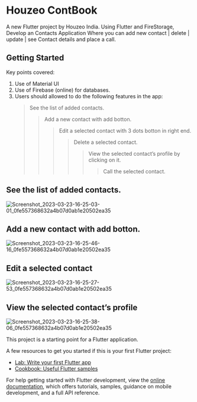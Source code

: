 # Houzeo ContBook

A new Flutter project by Houzeo India.
Using Flutter and FireStorage,
Develop an Contacts Application Where you can add new contact | delete | update | see Contact details and place a call.
## Getting Started

Key points covered:
1. Use of Material UI
2. Use of Firebase (online) for databases.
3. Users should allowed to do the following features in the app:
     > See the list of added contacts.
     >> Add a new contact with add botton.
     >>> Edit a selected contact with 3 dots botton in right end. 
     >>>> Delete a selected contact.
     >>>>> View the selected contact’s profile by clicking on it.
     >>>>>> Call the selected contact.
## See the list of added contacts.     
![Screenshot_2023-03-23-16-25-03-01_0fe557368632a4b07d0ab1e20502ea35](https://user-images.githubusercontent.com/106138012/227182710-08e75dc9-3e46-44e9-b4a9-e87fef3ad227.jpg)

## Add a new contact with add botton.
![Screenshot_2023-03-23-16-25-46-16_0fe557368632a4b07d0ab1e20502ea35](https://user-images.githubusercontent.com/106138012/227186780-a0b50c40-313a-4f2f-aa4f-8022733392a2.jpg)

## Edit a selected contact
![Screenshot_2023-03-23-16-25-27-53_0fe557368632a4b07d0ab1e20502ea35](https://user-images.githubusercontent.com/106138012/227186882-6436577c-8e8f-4174-b0a7-dc2416eea854.jpg)

## View the selected contact’s profile
![Screenshot_2023-03-23-16-25-38-06_0fe557368632a4b07d0ab1e20502ea35](https://user-images.githubusercontent.com/106138012/227187076-3f0abacf-37f8-4c2d-959e-3592df252249.jpg)




This project is a starting point for a Flutter application.

A few resources to get you started if this is your first Flutter project:

- [Lab: Write your first Flutter app](https://docs.flutter.dev/get-started/codelab)
- [Cookbook: Useful Flutter samples](https://docs.flutter.dev/cookbook)

For help getting started with Flutter development, view the
[online documentation](https://docs.flutter.dev/), which offers tutorials,
samples, guidance on mobile development, and a full API reference.
